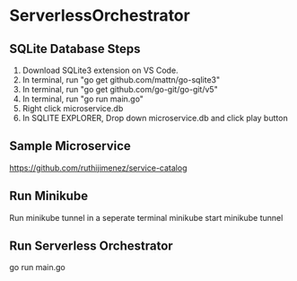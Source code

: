 # ServerlessOrchestrator

## SQLite Database Steps
1. Download SQLite3 extension on VS Code.
2. In terminal, run "go get github.com/mattn/go-sqlite3"
3. In terminal, run "go get github.com/go-git/go-git/v5"
4. In terminal, run "go run main.go"
5. Right click microservice.db
6. In SQLITE EXPLORER, Drop down microservice.db and click play button

## Sample Microservice
https://github.com/ruthijimenez/service-catalog

## Run Minikube
Run minikube tunnel in a seperate terminal
minikube start
minikube tunnel

## Run Serverless Orchestrator
go run main.go
